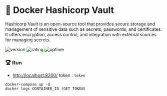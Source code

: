 # 🎉 Docker Hashicorp Vault

Hashicorp Vault is an open-source tool that provides secure storage and management of sensitive data such as secrets, passwords, and certificates. It offers encryption, access control, and integration with external sources for managing secrets.

![version](https://img.shields.io/badge/version-1.0-blue)
![rating](https://img.shields.io/badge/rating-★★★★★-yellow)
![uptime](https://img.shields.io/badge/uptime-100%25-brightgreen)

### 🏆 Run

- [http://localhost:8200/](http://localhost:8200/) token : `token`

```shell
docker-compose up -d
docker logs CONTAINER_ID (GET TOKEN)
```
